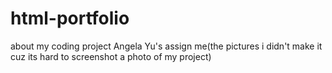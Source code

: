 # html-portfolio
about my coding project Angela Yu's assign me(the pictures i didn't make it cuz its hard to screenshot a photo of my project)
